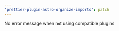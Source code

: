 ```yaml
---
'prettier-plugin-astro-organize-imports': patch
---
```


No error message when not using compatible plugins
